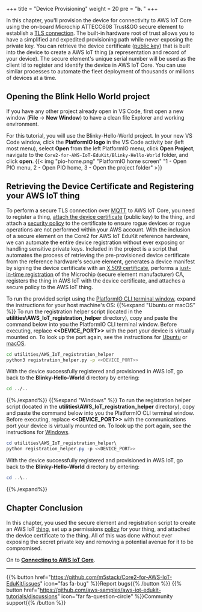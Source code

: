 +++
title = "Device Provisioning"
weight = 20
pre = "<b>b. </b>"
+++

In this chapter, you'll provision the device for connectivity to AWS IoT Core using the on-board Microchip ATTECC608 Trust&GO secure element to establish a [TLS connection](https://docs.aws.amazon.com/iot/latest/developerguide/transport-security.html). The built-in hardware root of trust allows you to have a simplified and expedited provisioning path while never exposing the private key. You can retrieve the device certificate ([public key](https://en.wikipedia.org/wiki/Public-key_cryptography)) that is built into the device to create a AWS IoT thing (a representation and record of your device). The secure element's unique serial number will be used as the client Id to register and identify the device in AWS IoT Core. You can use similar processes to automate the fleet deployment of thousands or millions of devices at a time.

## Opening the Blink Hello World project
If you have any other project already open in VS Code, first open a new window (**File** → **New Window**) to have a clean file Explorer and working environment.

For this tutorial, you will use the Blinky-Hello-World project. In your new VS Code window, click the **PlatformIO logo** in the VS Code activity bar (left most menu), select **Open** from the left PlatformIO menu, click **Open Project**, navigate to the `Core2-for-AWS-IoT-EduKit/Blinky-Hello-World` folder, and click **open**.
{{< img "pio-home.png" "PlatformIO home screen" "1 - Open PIO menu, 2 - Open PIO home, 3 - Open the project folder" >}}

## Retrieving the Device Certificate and Registering your AWS IoT thing
To perform a secure TLS connection over [MQTT](https://docs.aws.amazon.com/iot/latest/developerguide/mqtt.html) to AWS IoT Core, you need to register a thing, [attach the device certificate](https://docs.aws.amazon.com/iot/latest/developerguide/register-device-cert.html) (public key) to the thing, and attach a [security policy](https://docs.aws.amazon.com/iot/latest/developerguide/iot-policies.html) to the certificate to ensure rogue devices or rogue operations are not performed within your AWS account. With the inclusion of a secure element on the Core2 for AWS IoT EduKit reference hardware, we can automate the entire device registration without ever exposing or handling sensitive private keys. Included in the project is a script that automates the process of retrieving the pre-provisioned device certificate from the reference hardware's secure element, generates a device manifest by signing the device certificate with an [X.509 certificate](https://docs.aws.amazon.com/iot/latest/developerguide/x509-client-certs.html#x509-client-cert-basics), performs a [just-in-time registration](https://aws.amazon.com/blogs/iot/just-in-time-registration-of-device-certificates-on-aws-iot/) of the Microchip (secure element manufacturer) CA, registers the thing in AWS IoT with the device certificate, and attaches a secure policy to the AWS IoT thing.

To run the provided script using the [PlatformIO CLI terminal window](prerequisites.html#open-the-platformio-cli-terminal-window), expand the instructions for your host machine's OS:
{{%expand "Ubuntu or macOS" %}}
To run the registration helper script (located in the **utilities\AWS_IoT_registration_helper** directory), copy and paste the command below into you the PlatformIO CLI terminal window. Before executing, replace  **<<DEVICE_PORT>>** with the port your device is virtually mounted on. To look up the port again, see the instructions for [Ubuntu](../getting-started/prerequisites/linux.html#identifying-the-device-communication-port) or [macOS](../getting-started/prerequisites/macos.html#identifying-the-device-communication-port).
```bash
cd utilities/AWS_IoT_registration_helper
python3 registration_helper.py -p <<DEVICE_PORT>>
```

With the device successfully registered and provisioned in AWS IoT, go back to the **Blinky-Hello-World** directory by entering:
```bash
cd ../..
```
{{% /expand%}}
{{%expand "Windows" %}}
To run the registration helper script (located in the **utilities\AWS_IoT_registration_helper** directory), copy and paste the command below into you the PlatformIO CLI terminal window. Before executing, replace  **<<DEVICE_PORT>>** with the communications port your device is virtually mounted on. To look up the port again, see the instructions for [Windows](../getting-started/prerequisites/windows.html#identifying-the-device-communication-port).
```PowerShell
cd utilities\AWS_IoT_registration_helper\
python registration_helper.py -p <<DEVICE_PORT>>
```

With the device successfully registered and provisioned in AWS IoT, go back to the **Blinky-Hello-World** directory by entering:
```PowerShell
cd ..\..
```
{{% /expand%}}

## Chapter Conclusion
In this chapter, you used the secure element and registration script to create an AWS IoT [thing](https://docs.aws.amazon.com/iot/latest/developerguide/thing-registry.html), set up a permissions [policy](https://docs.aws.amazon.com/iot/latest/developerguide/thing-policy-variables.html) for your thing, and attached the device certificate to the thing. All of this was done without ever exposing the secret private key and removing a potential avenue for it to be compromised.

On to [**Connecting to AWS IoT Core**](connecting-to-aws.html).

---
{{% button href="https://github.com/m5stack/Core2-for-AWS-IoT-EduKit/issues" icon="fas fa-bug" %}}Report bugs{{% /button %}} {{% button href="https://github.com/aws-samples/aws-iot-edukit-tutorials/discussions" icon="far fa-question-circle" %}}Community support{{% /button %}}